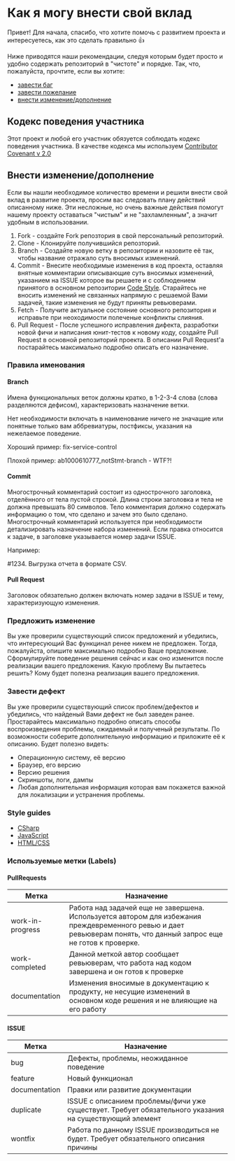 # Как я могу внести свой вклад
Привет! Для начала, спасибо, что хотите помочь с развитием проекта и интересуетесь, как это сделать правильно 👍 

Ниже приводятся наши рекомендации, следуя которым будет просто и удобно содержать репозиторий в "чистоте" и порядке. Так, что, пожалуйста, прочтите, если вы хотите:
- [завести баг](#Завести-дефект)
- [завести пожелание](#Предложить-изменение)
- [внести изменение/дополнение](#Внести-изменение/дополнение)

## Кодекс поведения участника
Этот проект и любой его участник обязуется соблюдать кодекс поведения участника. В качестве кодекса мы используем [Contributor Covenant v 2.0](https://www.contributor-covenant.org/ru/version/2/0/code_of_conduct/)

## Внести изменение/дополнение
Если вы нашли необходимое количество времени и решили внести свой вклад в развитие проекта, просим вас следовать плану действий описанному ниже. Эти несложные, но очень важные действия помогут нашему проекту оставаться "чистым" и не "захламленным", а значит удобным в использовании. 
1. Fork - создайте Fork репозтория в свой персональный репозиторий.
1. Clone - Клонируйте получившийся репозторий.
1. Branch - Создайте новую ветку в репозитории и назовите её так, чтобы название отражало суть вносимых изменений.
1. Commit - Внесите необходимые изменения в код проекта, оставляя внятные комментарии описывающие суть вносимых изменений, указанием на ISSUE которое вы решаете и с соблюдением принятого в основном репозитории [Code Style](#Style-guides). Старайтесь не вносить изменений не связанных напрямую с решаемой Вами задачей, такие изменения не будут приняты ревьюверами.
1. Fetch - Получите актуальное состояние основного репозитория и исправьте при неоходимости полеченые конфликты слияния.
1. Pull Request - После успешного исправления дифекта, разработки новой фичи и написания юнит-тестов к новому коду, создайте Pull Request в основной репозиторий проекта. В описании Pull Request'а постарайтесь максимально подробно описать его назначение.
### Правила именования
#### Branch
Имена функциональных веток должны кратко, в 1-2-3-4 слова (слова разделяются дефисом), характеризовать назначение ветки.

Нет необходимости включать в наименование ничего не значащие или понятные только вам аббревиатуры, постфиксы, указания на нежелаемое поведение.

Хороший пример:
fix-service-control

Плохой пример:
ab1000610777_notStmt-branch - WTF?!
#### Commit
Многострочный комментарий состоит из однострочного заголовка, отделённого от тела пустой строкой.
Длина строки заголовка и тела не должна превышать 80 символов.
Тело комментария должно содержать информацию о том, что сделано и зачем это было сделано.
Многострочный комментарий используется при необходимости детализировать назначение набора изменений.
Если правка относится к задаче, в заголовке указывается номер задачи ISSUE.  

Например:

#1234. Выгрузка отчета в формате CSV.
#### Pull Request
Заголовок обязательно должен включать номер задачи в ISSUE и тему, характеризующую изменения.
### Предложить изменение
Вы уже проверили существующий список предложений и убедились, что интересующий Вас функцинал ренее никем не предложен. Тогда, пожалуйста, опишите максимально подробно Ваше предложение. Сформулируйте поведение решения сейчас и как оно изменится после реализации вашего предложения. Какую проблему Вы пытаетесь решить? Кому будет полезна реализация вашего предложения.
### Завести дефект 
Вы уже проверили существующий список проблем/дефектов и убедились, что найденый Вами дефект не был заведен ранее. Простарайтесь максимально подробно описать способы воспроизведения проблемы, ожидаемый и полученый результаты. По возможности соберите дополнительную информацию и приложите её к описанию. Будет полезно видеть:
* Операционную систему, её версию
* Браузер, его версию
* Версию решения
* Скриншоты, логи, дампы
* Любая дополнительная информация которая вам покажется важной для локализации и устранения проблемы.
### Style guides
* [CSharp](https://google.github.io/styleguide/csharp-style.html)
* [JavaScript](https://google.github.io/styleguide/jsguide.html)
* [HTML/CSS](https://google.github.io/styleguide/htmlcssguide.html)
### Используемые метки (Labels)
#### PullRequests
|Метка           |Назначение|
|----------------|----------|
|work-in-progress| Работа над задачей еще не завершена. Используется автором для избежания преждевременного ревью и дает ревьюверам понять, что данный запрос еще не готов к проверке.|
|work-completed  | Данной меткой автор сообщает ревьюверам, что работа над кодом завершена и он готов к проверке|
|documentation| Изменения вносимые в документацию к продукту, не несущие изменений в основном коде решения и не влияющие на его работу|
#### ISSUE
|Метка           |Назначение|
|----------------|----------|
|bug|Дефекты, проблемы, неожиданное поведение|
|feature|Новый функционал|
|documentation|Правки или развитие документации|
|duplicate|ISSUE  с описанием проблемы/фичи уже существует. Требует обязательного указания на существующий элемент|
|wontfix|Работа по данному ISSUE производиться не будет. Требует обязательного описания причины|
